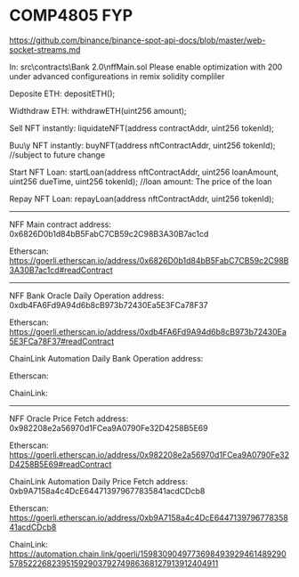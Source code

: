 # COMP4805 FYP

https://github.com/binance/binance-spot-api-docs/blob/master/web-socket-streams.md

In: src\contracts\Bank 2.0\nffMain.sol
Please enable optimization with 200 under advanced configureations in remix solidity compliler

Deposite ETH: depositETH();

Widthdraw ETH: withdrawETH(uint256 amount);

Sell NFT instantly: liquidateNFT(address contractAddr, uint256 tokenId);

Buu\y NFT instantly: buyNFT(address nftContractAddr, uint256 tokenId); //subject to future change

Start NFT Loan: startLoan(address nftContractAddr, uint256 loanAmount, uint256 dueTime, uint256 tokenId); //loan amount: The price of the loan

Repay NFT Loan: repayLoan(address nftContractAddr, uint256 tokenId);

___________________________________________________________________________________________________________

NFF Main contract address: 0x6826D0b1d84bB5FabC7CB59c2C98B3A30B7ac1cd

Etherscan: https://goerli.etherscan.io/address/0x6826D0b1d84bB5FabC7CB59c2C98B3A30B7ac1cd#readContract

___________________________________________________________________________________________________________

NFF Bank Oracle Daily Operation address: 0xdb4FA6Fd9A94d6b8cB973b72430Ea5E3FCa78F37

Etherscan: https://goerli.etherscan.io/address/0xdb4FA6Fd9A94d6b8cB973b72430Ea5E3FCa78F37#readContract

ChainLink Automation Daily Bank Operation address:

Etherscan:

ChainLink:

___________________________________________________________________________________________________________

NFF Oracle Price Fetch address: 0x982208e2a56970d1FCea9A0790Fe32D4258B5E69

Etherscan: https://goerli.etherscan.io/address/0x982208e2a56970d1FCea9A0790Fe32D4258B5E69#readContract

ChainLink Automation Daily Price Fetch address: 0xb9A7158a4c4DcE644713979677835841acdCDcb8

Etherscan: https://goerli.etherscan.io/address/0xb9A7158a4c4DcE644713979677835841acdCDcb8

ChainLink: https://automation.chain.link/goerli/15983090497736984939294614892905785222682395159290379274986368127913912404911
